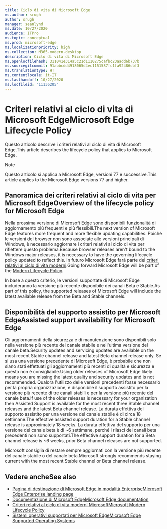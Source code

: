 ```yaml
---
title: Ciclo di vita di Microsoft Edge
ms.author: srugh
author: srugh
manager: seanlynd
ms.date: 10/27/2020
audience: ITPro
ms.topic: conceptual
ms.prod: microsoft-edge
ms.localizationpriority: high
ms.collection: M365-modern-desktop
description: Ciclo di vita di Microsoft Edge
ms.openlocfilehash: 311041e314a5c21d1110275cafbc23aadd6b737b
ms.sourcegitcommit: 91abbcdd4918065d4ec1151587fc1fa92486dbf3
ms.translationtype: HT
ms.contentlocale: it-IT
ms.lasthandoff: 10/27/2020
ms.locfileid: "11136205"
---
```

# <span data-ttu-id="523b3-103">Criteri relativi al ciclo di vita di Microsoft Edge</span><span class="sxs-lookup"><span data-stu-id="523b3-103">Microsoft Edge Lifecycle Policy</span></span>

<span data-ttu-id="523b3-104">Questo articolo descrive i criteri relativi al ciclo di vita di Microsoft Edge.</span><span class="sxs-lookup"><span data-stu-id="523b3-104">This article describes the lifecycle policy that applies to Microsoft Edge.</span></span>

> [!NOTE]
> <span data-ttu-id="523b3-105">Questo articolo si applica a Microsoft Edge, versioni 77 e successive.</span><span class="sxs-lookup"><span data-stu-id="523b3-105">This article applies to the Microsoft Edge versions 77 and higher.</span></span>

## <span data-ttu-id="523b3-106">Panoramica dei criteri relativi al ciclo di vita per Microsoft Edge</span><span class="sxs-lookup"><span data-stu-id="523b3-106">Overview of the lifecycle policy for Microsoft Edge</span></span>

<span data-ttu-id="523b3-107">Nella prossima versione di Microsoft Edge sono disponibili funzionalità di aggiornamento più frequenti e più flessibili.</span><span class="sxs-lookup"><span data-stu-id="523b3-107">The next version of Microsoft Edge features more frequent and more flexible updating capabilities.</span></span> <span data-ttu-id="523b3-108">Poiché le versioni del browser non sono associate alle versioni principali di Windows, è necessario aggiornare i criteri relativi al ciclo di vita per riflettere questo problema.</span><span class="sxs-lookup"><span data-stu-id="523b3-108">Because browser releases aren't bound to the Windows major releases, it is necessary to have the governing lifecycle policy updated to reflect this.</span></span> <span data-ttu-id="523b3-109">In futuro Microsoft Edge farà parte dei [criteri relativi al ciclo di vita moderni](https://support.microsoft.com/help/30881/modern-lifecycle-policy).</span><span class="sxs-lookup"><span data-stu-id="523b3-109">Going forward Microsoft Edge will be part of the [Modern Lifecycle Policy](https://support.microsoft.com/help/30881/modern-lifecycle-policy).</span></span>

<span data-ttu-id="523b3-110">In base a questo criterio, le versioni supportate di Microsoft Edge includeranno la versione più recente disponibile dei canali Beta e Stable.</span><span class="sxs-lookup"><span data-stu-id="523b3-110">As part of this policy, the supported releases of Microsoft Edge will include the latest available release from the Beta and Stable channels.</span></span>

## <span data-ttu-id="523b3-111">Disponibilità del supporto assistito per Microsoft Edge</span><span class="sxs-lookup"><span data-stu-id="523b3-111">Assisted support availability for Microsoft Edge</span></span>
<span data-ttu-id="523b3-112">Gli aggiornamenti della sicurezza e di manutenzione sono disponibili solo nella versione più recente del canale stabile e nell'ultima versione del canale beta.</span><span class="sxs-lookup"><span data-stu-id="523b3-112">Security updates and servicing updates are available on the most recent Stable channel release and latest Beta channel release only.</span></span> <span data-ttu-id="523b3-113">Se si usa una versione precedente di Microsoft Edge, è probabile che non siano stati effettuati gli aggiornamenti più recenti di qualità e sicurezza e questo non è consigliabile.</span><span class="sxs-lookup"><span data-stu-id="523b3-113">Using older releases of Microsoft Edge likely means you are missing the latest quality and security updates and is not recommended.</span></span> <span data-ttu-id="523b3-114">Qualora l'utilizzo delle versioni precedenti fosse necessario per la propria organizzazione, è disponibile il supporto assistito per la versione più recente di tre canali stabili e per la versione più recente del canale beta.</span><span class="sxs-lookup"><span data-stu-id="523b3-114">If use of the older releases is necessary for your organization then Assisted Support is available for the most recent three Stable channel releases and the latest Beta channel release.</span></span>  <span data-ttu-id="523b3-115">La durata effettiva del supporto assistito per una versione del canale stabile è di circa 18 settimane.</span><span class="sxs-lookup"><span data-stu-id="523b3-115">The effective assisted support duration for a Stable channel release is approximately 18 weeks.</span></span> <span data-ttu-id="523b3-116">La durata effettiva del supporto per una versione del canale beta è di ~6 settimane, perché i rilasci dei canali beta precedenti non sono supportati.</span><span class="sxs-lookup"><span data-stu-id="523b3-116">The effective support duration for a Beta channel release is ~6 weeks, prior Beta channel releases are not supported.</span></span>

<span data-ttu-id="523b3-117">Microsoft consiglia di restare sempre aggiornati con la versione più recente del canale stabile o del canale beta.</span><span class="sxs-lookup"><span data-stu-id="523b3-117">Microsoft strongly recommends staying current with the most recent Stable channel or Beta channel release.</span></span>



## <span data-ttu-id="523b3-118">Vedere anche</span><span class="sxs-lookup"><span data-stu-id="523b3-118">See also</span></span>

- [<span data-ttu-id="523b3-119">Pagina di destinazione di Microsoft Edge in modalità Enterprise</span><span class="sxs-lookup"><span data-stu-id="523b3-119">Microsoft Edge Enterprise landing page</span></span>](https://aka.ms/EdgeEnterprise)
- [<span data-ttu-id="523b3-120">Documentazione di Microsoft Edge</span><span class="sxs-lookup"><span data-stu-id="523b3-120">Microsoft Edge documentation</span></span>](https://docs.microsoft.com/DeployEdge/)
- [<span data-ttu-id="523b3-121">Criteri relativi al ciclo di vita moderni Microsoft</span><span class="sxs-lookup"><span data-stu-id="523b3-121">Microsoft Modern Lifecycle Policy</span></span>](https://support.microsoft.com/help/30881/modern-lifecycle-policy)
- [<span data-ttu-id="523b3-122">Sistemi operativi supportati per Microsoft Edge</span><span class="sxs-lookup"><span data-stu-id="523b3-122">Microsoft Edge Supported Operating Systems</span></span>](https://docs.microsoft.com/DeployEdge/microsoft-edge-supported-operating-systems)

